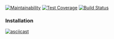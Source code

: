 [![Maintainability](https://api.codeclimate.com/v1/badges/f2371655977d1a500b73/maintainability)](https://codeclimate.com/github/eg-b/python-project-lvl2/maintainability)
[![Test Coverage](https://api.codeclimate.com/v1/badges/f2371655977d1a500b73/test_coverage)](https://codeclimate.com/github/eg-b/python-project-lvl2/test_coverage)
[![Build Status](https://travis-ci.com/eg-b/python-project-lvl2.svg?branch=master)](https://travis-ci.com/eg-b/python-project-lvl2)

### Installation

[![asciicast](https://asciinema.org/a/vXjvUzrTkh0q2ImlvIrqd1gUF.svg)](https://asciinema.org/a/vXjvUzrTkh0q2ImlvIrqd1gUF)